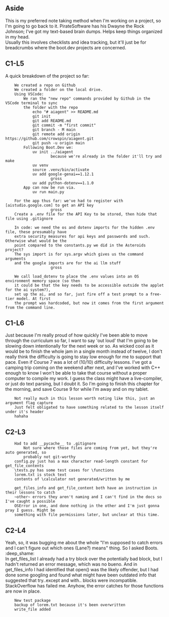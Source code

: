 ## Aside
This is my preferred note taking method when I'm working on a project, so I'm going to go back to it. PirateSoftware has his Dwayne the Rock Johnson; I've got my text-based brain dumps. Helps keep things organized in my head.  
Usually this involves checklists and idea tracking, but it'll just be for breadcrumbs where the boot.dev projects are concerned.

## C1-L5
A quick breakdown of the project so far:  
```
    We created a repo on Github  
    We created a folder on the local drive.  
    Using VSCode:  
        We ran the "new repo" commands provided by Github in the VSCode terminal to sync  
        the folder with the repo  
            echo "# aiagent" >> README.md  
            git init  
            git add README.md  
            git commit -m "first commit"  
            git branch - M main  
            git remote add origin https://github.com/crowspin/aiagent.git  
            git push -u origin main  
        Following Boot.Dev we:  
            uv init ../aiagent  
                    because we're already in the folder it'll try and make  
            uv venv  
            source .venv/bin/activate  
            uv add google-genai==1.12.1  
                    gross  
            uv add python-dotenv==1.1.0  
        App can now be run via.  
            uv run main.py  

    For the app thus far: we've had to register with [aistudio.google.com] to get an API key  
                    gross  
    Create a .env file for the API Key to be stored, then hide that file using .gitignore  

    In code: we need the os and dotenv imports for the hidden .env file, these presumably have  
    extra security measures for api keys and passwords and such. Otherwise what would be the  
    point compared to the constants.py we did in the Asteroids project?  
    The sys import is for sys.argv which gives us the command arguments  
    and the google imports are for the ai llm stuff  
                    gross  
        
    We call load_dotenv to place the .env values into an OS environment memory space (so then  
    it could be that the key needs to be accessible outside the applet for the ai system?),  
    set up the ai, and so far, just fire off a test prompt to a free-tier model. At first  
    the prompt was hardcoded, but now it comes from the first argument from the command line.  
```

## C1-L6
Just because I'm really proud of how quickly I've been able to move through the curriculum so far, I want to say 'out loud' that I'm going to be slowing down intentionally for the next week or so. As wicked cool as it would be to finish the whole jam in a single month instead of twelve, I don't really think the difficulty is going to stay low enough for me to support that pace. Even if Course 7 was a lot of (10/10) difficulty lessons. I've got a camping trip coming on the weekend after next, and I've worked with C++ enough to know I won't be able to take that course without a proper computer to compile my work. I guess the class might have a live-compiler, or just do text parsing, but I doubt it. So I'm going to finish this chapter for the morning, and save Course 9 for while I'm away and on my tablet. 
```
    Not really much in this lesson worth noting like this, just an argument flag capture
    Just felt obligated to have something related to the lesson itself under it's header
    hahaha
```

## C2-L3
```
    Had to add __pycache__ to .gitignore
        Not sure where those files are coming from yet, but they're auto generated, so
        probably not git-worthy
    config.py just has a max character read-length constant for get_file_contents
    \tests.py has some test cases for \functions
    lorem.txt is stock text
    contents of \calculator not generated/written by me

    get_files_info and get_file_content both have an instruction in their lessons to catch  
    ~other~ errors they aren't naming and I can't find in the docs so I've caught a possible  
    OSError in one, and done nothing in the other and I'm just gonna pray I guess. Might be  
    something with file permissions later, but unclear at this time.
```

## C2-L4
Yeah, so, it was bugging me about the whole "I'm supposed to catch errors and I can't figure out which ones (Lane?) means" thing. So I asked Boots. :deep_shame:  
In get_files_list I already had a try block over the potentially bad block, but I hadn't returned an error message, which was no bueno. And in get_files_info I had identified that open() was the likely offender, but I had done some googling and found what might have been outdated info that suggested that try..except and with.. blocks were incompatible. StackOverflow has failed me.
Anyhow, the error catches for those functions are now in place.
```
    New test package
    backup of lorem.txt because it's been overwritten
    write_file added
```
